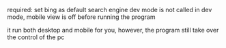 required:
set bing as default search engine
dev mode is not called
in dev mode, mobile view is off before running the program

it run both desktop and mobile for you, however, the program still take over the control of the pc